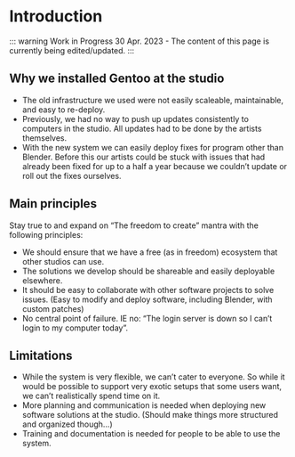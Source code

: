 # Introduction

::: warning Work in Progress
30 Apr. 2023 - The content of this page is currently being edited/updated.
:::

## Why we installed Gentoo at the studio

- The old infrastructure we used were not easily scaleable, maintainable, and easy to re-deploy.
- Previously, we had no way to push up updates consistently to computers in the studio. All updates had to be done by the artists themselves.
- With the new system we can easily deploy fixes for program other than Blender. Before this our artists could be stuck with issues that had already been fixed for up to a half a year because we couldn’t update or roll out the fixes ourselves.

## Main principles

Stay true to and expand on “The freedom to create” mantra with the following principles:

- We should ensure that we have a free (as in freedom) ecosystem that other studios can use.
- The solutions we develop should be shareable and easily deployable elsewhere.
- It should be easy to collaborate with other software projects to solve issues. (Easy to modify and deploy software, including Blender, with custom patches)
- No central point of failure. IE no: “The login server is down so I can’t login to my computer today”.

## Limitations

- While the system is very flexible, we can’t cater to everyone. So while it would be possible to support very exotic setups that some users want, we can’t realistically spend time on it.
- More planning and communication is needed when deploying new software solutions at the studio. (Should make things more structured and organized though…)
- Training and documentation is needed for people to be able to use the system.
